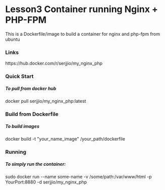 # Lesson3 Container running Nginx + PHP-FPM

This is a Dockerfile/image to build a container for nginx and php-fpm from ubuntu

<h3>Links</h3>
   https://hub.docker.com/r/serjjio/my_nginx_php
   
<h3>Quick Start</h3>
  <h5>To pull from docker hub</h5>
        docker pull serjjio/my_nginx_php:latest
        
<h3>Build from Dockerfile</h3>
  <h5>To build images</h5>
        docker build -t "your_name_image" /your_path/dockerfile
        

<h3>Running</h3>
  <h5>To simply run the container:</h5>
        sudo docker run --name some-name -v /some/path:/var/www/html -p YourPort:8880 -d serjjio/my_nginx_php
    
